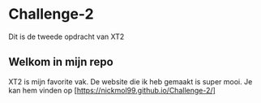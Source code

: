# Challenge-2
 Dit is de tweede opdracht van XT2


## Welkom in mijn repo
 XT2 is mijn favorite vak. 
 De website die ik heb gemaakt is super mooi.
 Je kan hem vinden op [https://nickmol99.github.io/Challenge-2/]
